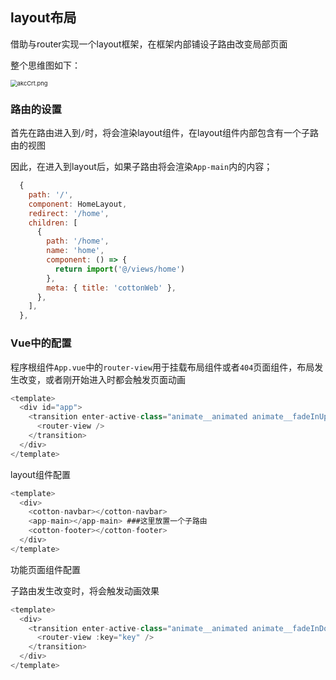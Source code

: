 ## layout布局

借助与router实现一个layout框架，在框架内部铺设子路由改变局部页面

整个思维图如下：

<img src="https://s1.ax1x.com/2020/07/28/akcCrt.png" alt="akcCrt.png" style="zoom:67%;" />

### 路由的设置

首先在路由进入到`/`时，将会渲染layout组件，在layout组件内部包含有一个子路由的视图

因此，在进入到layout后，如果子路由将会渲染`App-main`内的内容；

```javascript
  {
    path: '/',
    component: HomeLayout,
    redirect: '/home',
    children: [
      {
        path: '/home',
        name: 'home',
        component: () => {
          return import('@/views/home')
        },
        meta: { title: 'cottonWeb' },
      },
    ],
  },
```

### Vue中的配置

程序根组件`App.vue`中的`router-view`用于挂载布局组件或者`404`页面组件，布局发生改变，或者刚开始进入时都会触发页面动画

```javascript
<template>
  <div id="app">
    <transition enter-active-class="animate__animated animate__fadeInUp">
      <router-view />
    </transition>
  </div>
</template>
```

layout组件配置

```javascript
<template>
  <div>
    <cotton-navbar></cotton-navbar>
    <app-main></app-main> ###这里放置一个子路由
    <cotton-footer></cotton-footer>
  </div>
</template>
```

功能页面组件配置

子路由发生改变时，将会触发动画效果

```javascript
<template>
  <div>
    <transition enter-active-class="animate__animated animate__fadeInDown">
      <router-view :key="key" />
    </transition>
  </div>
</template>
```


